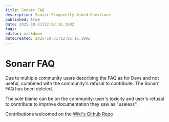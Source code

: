```yaml
---
title: Sonarr FAQ
description: Sonarr Frequently Asked Questions
published: true
date: 2025-10-31T12:02:16.100Z
tags: 
editor: markdown
dateCreated: 2025-10-31T12:02:16.100Z
---
```


# Sonarr FAQ

Due to multiple community users describing the FAQ as for Devs and not useful, combined with the community's refusal to contribute. The Sonarr FAQ has been deleted.

The sole blame can be on the community: user's toxicity and user's refusal to contribute to improve documentation they saw as "useless".

Contributions welcomed on the [Wiki's Github Repo](https://github.com/Servarr/Wiki)
